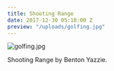 ```yaml
---
title: Shooting Range
date: 2017-12-30 05:18:00 Z
preview: "/uploads/golfing.jpg"
---
```


![golfing.jpg](/uploads/golfing.jpg)

Shooting Range by Benton Yazzie.